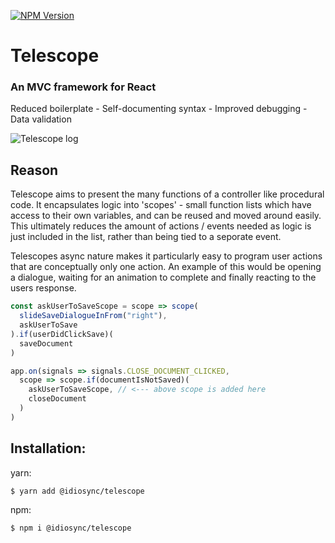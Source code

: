 [![NPM Version][npm-image]][npm-url]
# Telescope
### An MVC framework for React 
Reduced boilerplate - Self-documenting syntax - Improved debugging - Data validation

![Telescope log](https://storage.googleapis.com/idiosync-web-images/telescope/telescope.png "Telescope")

## Reason
Telescope aims to present the many functions of a controller like procedural code. It encapsulates logic into 'scopes' - small function lists which have access to their own variables, and can be reused and moved around easily. This ultimately reduces the amount of actions / events needed as logic is just included in the list, rather than being tied to a seporate event.

Telescopes async nature makes it particularly easy to program user actions that are conceptually only one action. An example of this would be opening a dialogue, waiting for an animation to complete and finally reacting to the users response.


```js
const askUserToSaveScope = scope => scope(
  slideSaveDialogueInFrom("right"),
  askUserToSave
).if(userDidClickSave)(
  saveDocument
)

app.on(signals => signals.CLOSE_DOCUMENT_CLICKED,
  scope => scope.if(documentIsNotSaved)(
    askUserToSaveScope, // <--- above scope is added here
    closeDocument
  )
)
```

## Installation:

yarn:
```bash
$ yarn add @idiosync/telescope
```

npm:
```bash
$ npm i @idiosync/telescope
```


[npm-image]: https://img.shields.io/npm/v/@idiosync/telescope
[npm-url]: https://www.npmjs.com/package/@idiosync/telescope
